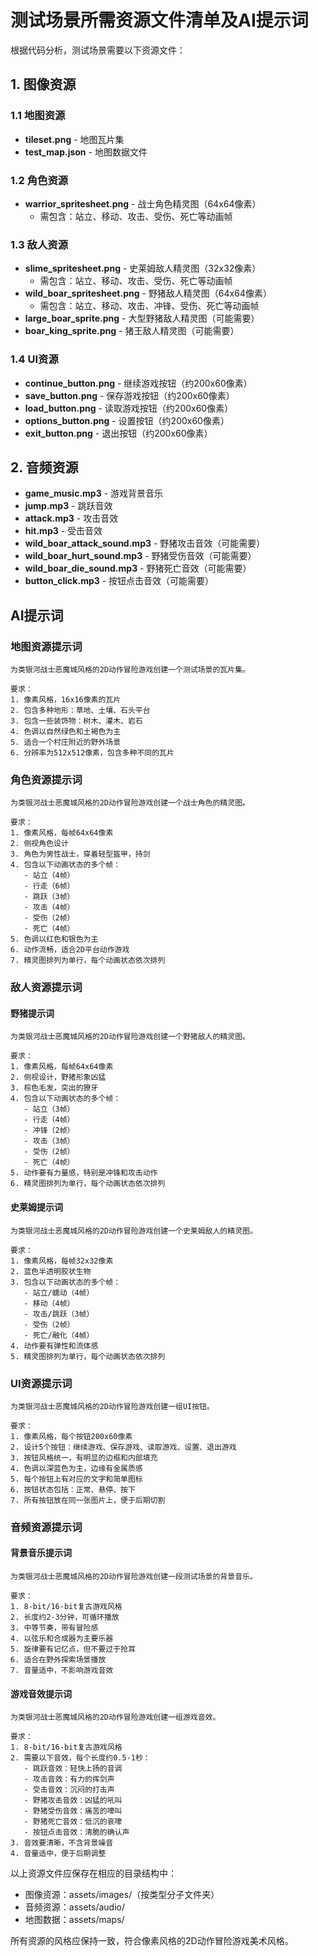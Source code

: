 
          
# 测试场景所需资源文件清单及AI提示词

根据代码分析，测试场景需要以下资源文件：

## 1. 图像资源

### 1.1 地图资源
- **tileset.png** - 地图瓦片集
- **test_map.json** - 地图数据文件

### 1.2 角色资源
- **warrior_spritesheet.png** - 战士角色精灵图（64x64像素）
  - 需包含：站立、移动、攻击、受伤、死亡等动画帧

### 1.3 敌人资源
- **slime_spritesheet.png** - 史莱姆敌人精灵图（32x32像素）
  - 需包含：站立、移动、攻击、受伤、死亡等动画帧
- **wild_boar_spritesheet.png** - 野猪敌人精灵图（64x64像素）
  - 需包含：站立、移动、攻击、冲锋、受伤、死亡等动画帧
- **large_boar_sprite.png** - 大型野猪敌人精灵图（可能需要）
- **boar_king_sprite.png** - 猪王敌人精灵图（可能需要）

### 1.4 UI资源
- **continue_button.png** - 继续游戏按钮（约200x60像素）
- **save_button.png** - 保存游戏按钮（约200x60像素）
- **load_button.png** - 读取游戏按钮（约200x60像素）
- **options_button.png** - 设置按钮（约200x60像素）
- **exit_button.png** - 退出按钮（约200x60像素）

## 2. 音频资源
- **game_music.mp3** - 游戏背景音乐
- **jump.mp3** - 跳跃音效
- **attack.mp3** - 攻击音效
- **hit.mp3** - 受击音效
- **wild_boar_attack_sound.mp3** - 野猪攻击音效（可能需要）
- **wild_boar_hurt_sound.mp3** - 野猪受伤音效（可能需要）
- **wild_boar_die_sound.mp3** - 野猪死亡音效（可能需要）
- **button_click.mp3** - 按钮点击音效（可能需要）

## AI提示词

### 地图资源提示词
```
为类银河战士恶魔城风格的2D动作冒险游戏创建一个测试场景的瓦片集。

要求：
1. 像素风格，16x16像素的瓦片
2. 包含多种地形：草地、土壤、石头平台
3. 包含一些装饰物：树木、灌木、岩石
4. 色调以自然绿色和土褐色为主
5. 适合一个村庄附近的野外场景
6. 分辨率为512x512像素，包含多种不同的瓦片
```

### 角色资源提示词
```
为类银河战士恶魔城风格的2D动作冒险游戏创建一个战士角色的精灵图。

要求：
1. 像素风格，每帧64x64像素
2. 侧视角色设计
3. 角色为男性战士，穿着轻型盔甲，持剑
4. 包含以下动画状态的多个帧：
   - 站立（4帧）
   - 行走（6帧）
   - 跳跃（3帧）
   - 攻击（4帧）
   - 受伤（2帧）
   - 死亡（4帧）
5. 色调以红色和银色为主
6. 动作流畅，适合2D平台动作游戏
7. 精灵图排列为单行，每个动画状态依次排列
```

### 敌人资源提示词

#### 野猪提示词
```
为类银河战士恶魔城风格的2D动作冒险游戏创建一个野猪敌人的精灵图。

要求：
1. 像素风格，每帧64x64像素
2. 侧视设计，野猪形象凶猛
3. 棕色毛发，突出的獠牙
4. 包含以下动画状态的多个帧：
   - 站立（3帧）
   - 行走（4帧）
   - 冲锋（2帧）
   - 攻击（3帧）
   - 受伤（2帧）
   - 死亡（4帧）
5. 动作要有力量感，特别是冲锋和攻击动作
6. 精灵图排列为单行，每个动画状态依次排列
```

#### 史莱姆提示词
```
为类银河战士恶魔城风格的2D动作冒险游戏创建一个史莱姆敌人的精灵图。

要求：
1. 像素风格，每帧32x32像素
2. 蓝色半透明胶状生物
3. 包含以下动画状态的多个帧：
   - 站立/蠕动（4帧）
   - 移动（4帧）
   - 攻击/跳跃（3帧）
   - 受伤（2帧）
   - 死亡/融化（4帧）
4. 动作要有弹性和流体感
5. 精灵图排列为单行，每个动画状态依次排列
```

### UI资源提示词
```
为类银河战士恶魔城风格的2D动作冒险游戏创建一组UI按钮。

要求：
1. 像素风格，每个按钮200x60像素
2. 设计5个按钮：继续游戏、保存游戏、读取游戏、设置、退出游戏
3. 按钮风格统一，有明显的边框和内部填充
4. 色调以深蓝色为主，边缘有金属质感
5. 每个按钮上有对应的文字和简单图标
6. 按钮状态包括：正常、悬停、按下
7. 所有按钮放在同一张图片上，便于后期切割
```

### 音频资源提示词

#### 背景音乐提示词
```
为类银河战士恶魔城风格的2D动作冒险游戏创建一段测试场景的背景音乐。

要求：
1. 8-bit/16-bit复古游戏风格
2. 长度约2-3分钟，可循环播放
3. 中等节奏，带有冒险感
4. 以弦乐和合成器为主要乐器
5. 旋律要有记忆点，但不要过于抢耳
6. 适合在野外探索场景播放
7. 音量适中，不影响游戏音效
```

#### 游戏音效提示词
```
为类银河战士恶魔城风格的2D动作冒险游戏创建一组游戏音效。

要求：
1. 8-bit/16-bit复古游戏风格
2. 需要以下音效，每个长度约0.5-1秒：
   - 跳跃音效：轻快上扬的音调
   - 攻击音效：有力的挥剑声
   - 受击音效：沉闷的打击声
   - 野猪攻击音效：凶猛的吼叫
   - 野猪受伤音效：痛苦的嚎叫
   - 野猪死亡音效：低沉的哀嚎
   - 按钮点击音效：清脆的确认声
3. 音效要清晰，不含背景噪音
4. 音量适中，便于后期调整
```

以上资源文件应保存在相应的目录结构中：
- 图像资源：assets/images/（按类型分子文件夹）
- 音频资源：assets/audio/
- 地图数据：assets/maps/

所有资源的风格应保持一致，符合像素风格的2D动作冒险游戏美术风格。
        
